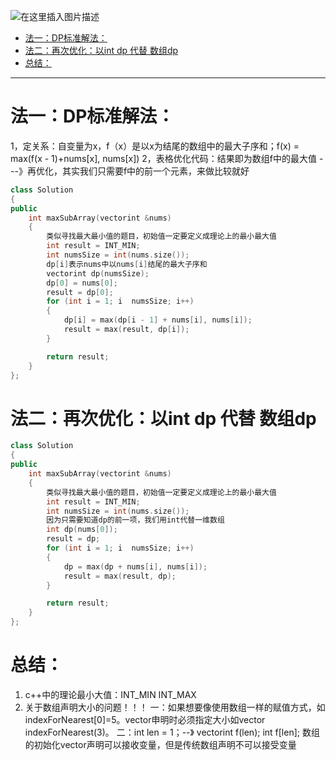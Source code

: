
![在这里插入图片描述](httpsimg-blog.csdnimg.cn20200819081554709.pngx-oss-process=imagewatermark,type_ZmFuZ3poZW5naGVpdGk,shadow_10,text_aHR0cHM6Ly9ibG9nLmNzZG4ubmV0L2ExMzM1MjkxMjYzMg==,size_16,color_FFFFFF,t_70#pic_center)
- [法一：DP标准解法：](#法一dp标准解法)
- [法二：再次优化：以int dp 代替 数组dp](#法二再次优化以int-dp-代替-数组dp)
- [总结：](#总结)

----------
# 法一：DP标准解法：

 1，定关系：自变量为x，f（x）是以x为结尾的数组中的最大子序和；f(x) = max(f(x - 1)+nums[x], nums[x])
 2，表格优化代码：结果即为数组f中的最大值
    ---》再优化，其实我们只需要f中的前一个元素，来做比较就好

```cpp
class Solution
{
public
    int maxSubArray(vectorint &nums)
    {
        类似寻找最大最小值的题目，初始值一定要定义成理论上的最小最大值
        int result = INT_MIN;
        int numsSize = int(nums.size());
        dp[i]表示nums中以nums[i]结尾的最大子序和
        vectorint dp(numsSize);
        dp[0] = nums[0];
        result = dp[0];
        for (int i = 1; i  numsSize; i++)
        {
            dp[i] = max(dp[i - 1] + nums[i], nums[i]);
            result = max(result, dp[i]);
        }

        return result;
    }
};
```
# 法二：再次优化：以int dp 代替 数组dp
```cpp
class Solution
{
public
    int maxSubArray(vectorint &nums)
    {
        类似寻找最大最小值的题目，初始值一定要定义成理论上的最小最大值
        int result = INT_MIN;
        int numsSize = int(nums.size());
        因为只需要知道dp的前一项，我们用int代替一维数组
        int dp(nums[0]);
        result = dp;
        for (int i = 1; i  numsSize; i++)
        {
            dp = max(dp + nums[i], nums[i]);
            result = max(result, dp);
        }

        return result;
    }
};
```

# 总结：
1. c++中的理论最小大值：INT_MIN   INT_MAX
2. 关于数组声明大小的问题！！！
	一：如果想要像使用数组一样的赋值方式，如indexForNearest[0]=5。vector申明时必须指定大小如vector indexForNearest(3)。
	二：int len = 1；--》 vectorint f(len);  int f[len];  数组的初始化vector声明可以接收变量，但是传统数组声明不可以接受变量